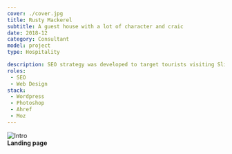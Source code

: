 ```yaml
---
cover: ./cover.jpg
title: Rusty Mackerel
subtitle: A guest house with a lot of character and craic
date: 2018-12
category: Consultant
model: project
type: Hospitality

description: SEO strategy was developed to target tourists visiting Sliabh Liag. The website was designed and developed to amplify the character of the establishment, as well as converting the new leads, generated from SEO, into paying customers.
roles:
 - SEO
 - Web Design
stack:
 - Wordpress
 - Photoshop
 - Ahref
 - Moz
---
```


<div class="ui-screenshot">
	<img alt="Intro" src="./intro.png" title="Intro" />
</div>
<figcaption>
	<strong>Landing page</strong>
</figcaption>
